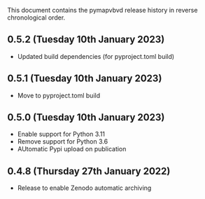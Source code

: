 This document contains the pymapvbvd release history in reverse chronological order.

0.5.2 (Tuesday 10th January 2023)
---------------------------------
- Updated build dependencies (for pyproject.toml build)

0.5.1 (Tuesday 10th January 2023)
---------------------------------
- Move to pyproject.toml build

0.5.0 (Tuesday 10th January 2023)
---------------------------------
- Enable support for Python 3.11
- Remove support for Python 3.6
- AUtomatic Pypi upload on publication

0.4.8 (Thursday 27th January 2022)
----------------------------------
- Release to enable Zenodo automatic archiving 
